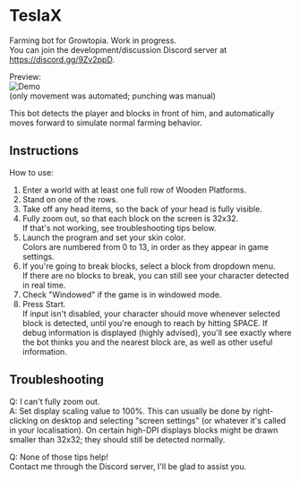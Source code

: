 # TeslaX
Farming bot for Growtopia. Work in progress.  
You can join the development/discussion Discord server at https://discord.gg/9Zv2ppD.

Preview:  
![Demo](demo.gif)  
(only movement was automated; punching was manual)

This bot detects the player and blocks in front of him, and automatically moves forward to simulate normal farming behavior.

## Instructions
How to use:
 1. Enter a world with at least one full row of Wooden Platforms.
 2. Stand on one of the rows.
 3. Take off any head items, so the back of your head is fully visible.
 4. Fully zoom out, so that each block on the screen is 32x32.  
    If that's not working, see troubleshooting tips below.
 5. Launch the program and set your skin color.  
    Colors are numbered from 0 to 13, in order as they appear in game settings.
 6. If you're going to break blocks, select a block from dropdown menu.  
    If there are no blocks to break, you can still see your character detected in real time.
 7. Check "Windowed" if the game is in windowed mode.
 8. Press Start.  
    If input isn't disabled, your character should move whenever selected block is detected, until you're enough to reach by hitting SPACE. If debug information is displayed (highly advised), you'll see exactly where the bot thinks you and the nearest block are, as well as other useful information.

## Troubleshooting
Q: I can't fully zoom out.  
A: Set display scaling value to 100%. This can usually be done by right-clicking on desktop and selecting "screen settings" (or whatever it's called in your localisation). On certain high-DPI displays blocks might be drawn smaller than 32x32; they should still be detected normally.

Q: None of those tips help!  
Contact me through the Discord server, I'll be glad to assist you.
